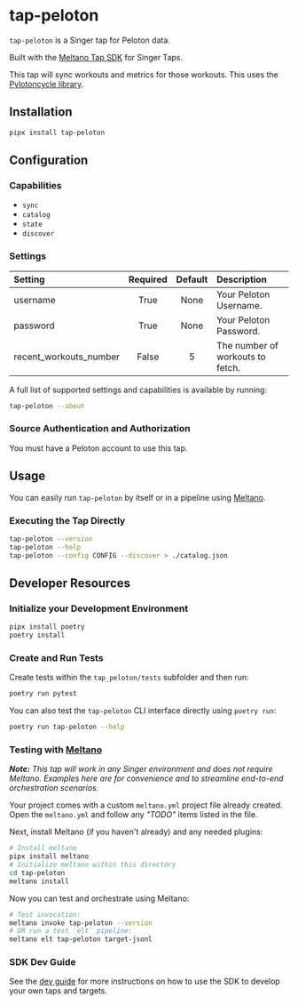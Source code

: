 # tap-peloton

`tap-peloton` is a Singer tap for Peloton data.

Built with the [Meltano Tap SDK](https://sdk.meltano.com) for Singer Taps.

This tap will sync workouts and metrics for those workouts. 
This uses the [Pylotoncycle library](https://github.com/justmedude/pylotoncycle/).

## Installation

```bash
pipx install tap-peloton
```

## Configuration

### Capabilities

* `sync`
* `catalog`
* `state`
* `discover`

### Settings

| Setting               | Required | Default | Description |
|:----------------------|:--------:|:-------:|:------------|
| username              | True     | None    | Your Peloton Username. |
| password              | True     | None    | Your Peloton Password. |
| recent_workouts_number| False    | 5       | The number of workouts to fetch. |

A full list of supported settings and capabilities is available by running: 

```bash
tap-peloton --about
```

### Source Authentication and Authorization

You must have a Peloton account to use this tap.

## Usage

You can easily run `tap-peloton` by itself or in a pipeline using [Meltano](https://meltano.com/).

### Executing the Tap Directly

```bash
tap-peloton --version
tap-peloton --help
tap-peloton --config CONFIG --discover > ./catalog.json
```

## Developer Resources

### Initialize your Development Environment

```bash
pipx install poetry
poetry install
```

### Create and Run Tests

Create tests within the `tap_peloton/tests` subfolder and
  then run:

```bash
poetry run pytest
```

You can also test the `tap-peloton` CLI interface directly using `poetry run`:

```bash
poetry run tap-peloton --help
```

### Testing with [Meltano](https://www.meltano.com)

_**Note:** This tap will work in any Singer environment and does not require Meltano.
Examples here are for convenience and to streamline end-to-end orchestration scenarios._

Your project comes with a custom `meltano.yml` project file already created. Open the `meltano.yml` and follow any _"TODO"_ items listed in
the file.

Next, install Meltano (if you haven't already) and any needed plugins:

```bash
# Install meltano
pipx install meltano
# Initialize meltano within this directory
cd tap-peloton
meltano install
```

Now you can test and orchestrate using Meltano:

```bash
# Test invocation:
meltano invoke tap-peloton --version
# OR run a test `elt` pipeline:
meltano elt tap-peloton target-jsonl
```

### SDK Dev Guide

See the [dev guide](https://sdk.meltano.com/en/latest/dev_guide.html) for more instructions on how to use the SDK to 
develop your own taps and targets.
